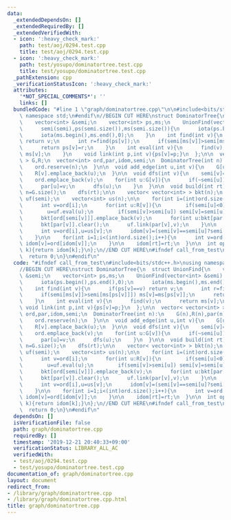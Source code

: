 ```yaml
---
data:
  _extendedDependsOn: []
  _extendedRequiredBy: []
  _extendedVerifiedWith:
  - icon: ':heavy_check_mark:'
    path: test/aoj/0294.test.cpp
    title: test/aoj/0294.test.cpp
  - icon: ':heavy_check_mark:'
    path: test/yosupo/dominatortree.test.cpp
    title: test/yosupo/dominatortree.test.cpp
  _pathExtension: cpp
  _verificationStatusIcon: ':heavy_check_mark:'
  attributes:
    '*NOT_SPECIAL_COMMENTS*': ''
    links: []
  bundledCode: "#line 1 \"graph/dominatortree.cpp\"\n\n#include<bits/stdc++.h>\nusing\
    \ namespace std;\n#endif\n//BEGIN CUT HERE\nstruct DominatorTree{\n  struct UnionFind{\n\
    \    vector<int> &semi;\n    vector<int> ps,ms;\n    UnionFind(vector<int> &semi):\n\
    \      semi(semi),ps(semi.size()),ms(semi.size()){\n      iota(ps.begin(),ps.end(),0);\n\
    \      iota(ms.begin(),ms.end(),0);\n    }\n    int find(int v){\n      if(ps[v]==v)\
    \ return v;\n      int r=find(ps[v]);\n      if(semi[ms[v]]>semi[ms[ps[v]]]) ms[v]=ms[ps[v]];\n\
    \      return ps[v]=r;\n    }\n    int eval(int v){\n      find(v);\n      return\
    \ ms[v];\n    }\n    void link(int p,int v){ps[v]=p;}\n  };\n\n  vector< vector<int>\
    \ > G,R;\n  vector<int> ord,par,idom,semi;\n  DominatorTree(int n):\n    G(n),R(n),par(n),idom(n,-1),semi(n,-1){\n\
    \    ord.reserve(n);\n  }\n\n  void add_edge(int u,int v){\n    G[u].emplace_back(v);\n\
    \    R[v].emplace_back(u);\n  }\n\n  void dfs(int v){\n    semi[v]=ord.size();\n\
    \    ord.emplace_back(v);\n    for(int u:G[v]){\n      if(~semi[u]) continue;\n\
    \      par[u]=v;\n      dfs(u);\n    }\n  }\n\n  void build(int rt){\n    int\
    \ n=G.size();\n    dfs(rt);\n\n    vector< vector<int> > bkt(n);\n    UnionFind\
    \ uf(semi);\n    vector<int> us(n);\n\n    for(int i=(int)ord.size()-1;i>=0;i--){\n\
    \      int v=ord[i];\n      for(int u:R[v]){\n        if(semi[u]<0) continue;\n\
    \        u=uf.eval(u);\n        if(semi[v]>semi[u]) semi[v]=semi[u];\n      }\n\
    \      bkt[ord[semi[v]]].emplace_back(v);\n      for(int u:bkt[par[v]]) us[u]=uf.eval(u);\n\
    \      bkt[par[v]].clear();\n      uf.link(par[v],v);\n    }\n\n    for(int i=1;i<(int)ord.size();i++){\n\
    \      int v=ord[i],u=us[v];\n      idom[v]=(semi[v]==semi[u]?semi[v]:idom[u]);\n\
    \    }\n\n    for(int i=1;i<(int)ord.size();i++){\n      int v=ord[i];\n     \
    \ idom[v]=ord[idom[v]];\n    }\n\n    idom[rt]=rt;\n  }\n\n  int operator[](int\
    \ k){return idom[k];}\n};\n//END CUT HERE\n#ifndef call_from_test\nint main(){\n\
    \  return 0;\n}\n#endif\n"
  code: "#ifndef call_from_test\n#include<bits/stdc++.h>\nusing namespace std;\n#endif\n\
    //BEGIN CUT HERE\nstruct DominatorTree{\n  struct UnionFind{\n    vector<int>\
    \ &semi;\n    vector<int> ps,ms;\n    UnionFind(vector<int> &semi):\n      semi(semi),ps(semi.size()),ms(semi.size()){\n\
    \      iota(ps.begin(),ps.end(),0);\n      iota(ms.begin(),ms.end(),0);\n    }\n\
    \    int find(int v){\n      if(ps[v]==v) return v;\n      int r=find(ps[v]);\n\
    \      if(semi[ms[v]]>semi[ms[ps[v]]]) ms[v]=ms[ps[v]];\n      return ps[v]=r;\n\
    \    }\n    int eval(int v){\n      find(v);\n      return ms[v];\n    }\n   \
    \ void link(int p,int v){ps[v]=p;}\n  };\n\n  vector< vector<int> > G,R;\n  vector<int>\
    \ ord,par,idom,semi;\n  DominatorTree(int n):\n    G(n),R(n),par(n),idom(n,-1),semi(n,-1){\n\
    \    ord.reserve(n);\n  }\n\n  void add_edge(int u,int v){\n    G[u].emplace_back(v);\n\
    \    R[v].emplace_back(u);\n  }\n\n  void dfs(int v){\n    semi[v]=ord.size();\n\
    \    ord.emplace_back(v);\n    for(int u:G[v]){\n      if(~semi[u]) continue;\n\
    \      par[u]=v;\n      dfs(u);\n    }\n  }\n\n  void build(int rt){\n    int\
    \ n=G.size();\n    dfs(rt);\n\n    vector< vector<int> > bkt(n);\n    UnionFind\
    \ uf(semi);\n    vector<int> us(n);\n\n    for(int i=(int)ord.size()-1;i>=0;i--){\n\
    \      int v=ord[i];\n      for(int u:R[v]){\n        if(semi[u]<0) continue;\n\
    \        u=uf.eval(u);\n        if(semi[v]>semi[u]) semi[v]=semi[u];\n      }\n\
    \      bkt[ord[semi[v]]].emplace_back(v);\n      for(int u:bkt[par[v]]) us[u]=uf.eval(u);\n\
    \      bkt[par[v]].clear();\n      uf.link(par[v],v);\n    }\n\n    for(int i=1;i<(int)ord.size();i++){\n\
    \      int v=ord[i],u=us[v];\n      idom[v]=(semi[v]==semi[u]?semi[v]:idom[u]);\n\
    \    }\n\n    for(int i=1;i<(int)ord.size();i++){\n      int v=ord[i];\n     \
    \ idom[v]=ord[idom[v]];\n    }\n\n    idom[rt]=rt;\n  }\n\n  int operator[](int\
    \ k){return idom[k];}\n};\n//END CUT HERE\n#ifndef call_from_test\nint main(){\n\
    \  return 0;\n}\n#endif\n"
  dependsOn: []
  isVerificationFile: false
  path: graph/dominatortree.cpp
  requiredBy: []
  timestamp: '2019-12-21 20:40:33+09:00'
  verificationStatus: LIBRARY_ALL_AC
  verifiedWith:
  - test/aoj/0294.test.cpp
  - test/yosupo/dominatortree.test.cpp
documentation_of: graph/dominatortree.cpp
layout: document
redirect_from:
- /library/graph/dominatortree.cpp
- /library/graph/dominatortree.cpp.html
title: graph/dominatortree.cpp
---
```

